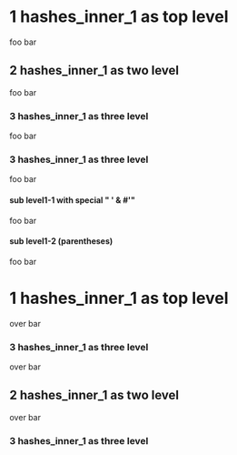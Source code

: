 # 1 hashes_inner_1 as top level

foo bar

## 2 hashes_inner_1 as two level

foo bar

### 3 hashes_inner_1 as three level

foo bar

### 3 hashes_inner_1 as three level

foo bar

#### sub level1-1 with special " ' & #'"

foo bar

#### sub level1-2 (parentheses)

foo bar

# 1 hashes_inner_1 as top level

over bar

### 3 hashes_inner_1 as three level

over bar

## 2 hashes_inner_1 as two level

over bar

### 3 hashes_inner_1 as three level